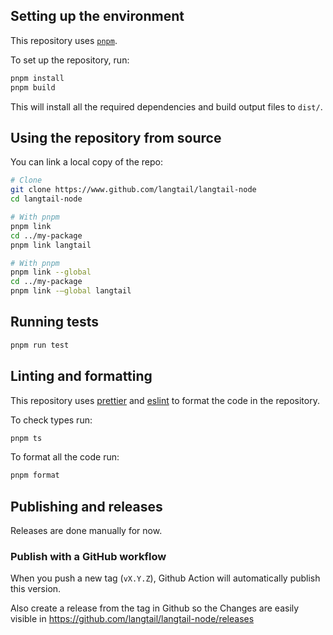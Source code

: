 ## Setting up the environment

This repository uses [`pnpm`](https://pnpm.io/).

To set up the repository, run:

```bash
pnpm install
pnpm build
```

This will install all the required dependencies and build output files to `dist/`.

## Using the repository from source

You can link a local copy of the repo:

```bash
# Clone
git clone https://www.github.com/langtail/langtail-node
cd langtail-node

# With pnpm
pnpm link
cd ../my-package
pnpm link langtail

# With pnpm
pnpm link --global
cd ../my-package
pnpm link -—global langtail
```

## Running tests

```bash
pnpm run test
```

## Linting and formatting

This repository uses [prettier](https://www.npmjs.com/package/prettier) and
[eslint](https://www.npmjs.com/package/eslint) to format the code in the repository.

To check types run:

```bash
pnpm ts
```

To format all the code run:

```bash
pnpm format
```

## Publishing and releases

Releases are done manually for now.

### Publish with a GitHub workflow

When you push a new tag (`vX.Y.Z`), Github Action will automatically publish this version.

Also create a release from the tag in Github so the Changes are easily visible in https://github.com/langtail/langtail-node/releases
